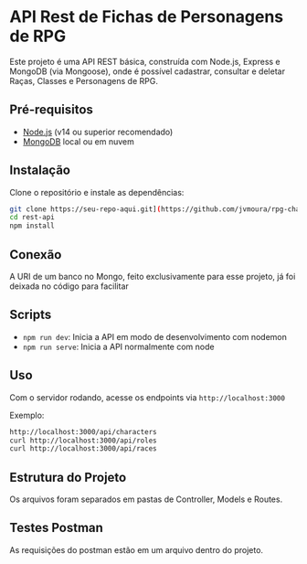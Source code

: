 # API Rest de Fichas de Personagens de RPG

Este projeto é uma API REST básica, construída com Node.js, Express e MongoDB (via Mongoose), onde é possível cadastrar, consultar e deletar Raças, Classes e Personagens de RPG.

## Pré-requisitos

- [Node.js](https://nodejs.org/) (v14 ou superior recomendado)
- [MongoDB](https://www.mongodb.com/) local ou em nuvem

## Instalação

Clone o repositório e instale as dependências:

```bash
git clone https://seu-repo-aqui.git](https://github.com/jvmoura/rpg-character-sheet)
cd rest-api
npm install
```

## Conexão

A URI de um banco no Mongo, feito exclusivamente para esse projeto, já foi deixada no código para facilitar


## Scripts

- `npm run dev`: Inicia a API em modo de desenvolvimento com nodemon
- `npm run serve`: Inicia a API normalmente com node

## Uso

Com o servidor rodando, acesse os endpoints via `http://localhost:3000`

Exemplo:

```bash
http://localhost:3000/api/characters
curl http://localhost:3000/api/roles
curl http://localhost:3000/api/races
```

## Estrutura do Projeto

Os arquivos foram separados em pastas de Controller, Models e Routes.

## Testes Postman

As requisições do postman estão em um arquivo dentro do projeto.
